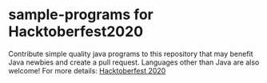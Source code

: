# sample-programs for Hacktoberfest2020
Contribute simple quality java programs to this repository that may benefit Java newbies and create a pull request. Languages other than Java are also welcome!
For more details: [Hacktoberfest 2020](https://hacktoberfest.digitalocean.com/details)
